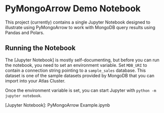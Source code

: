 # PyMongoArrow Demo Notebook

This project (currently) contains a single Jupyter Notebook designed to illustrate using PyMongoArrow to work with MongoDB query results using Pandas and Polars.

## Running the Notebook

The [Jupyter Notebook] is mostly self-documenting,
but before you can run the notebook, you need to set an environment variable.
Set `MDB_URI` to contain a connection string pointing to a `sample_sales` database.
This dataset is one of the sample datasets provided by MongoDB that you can import into your Atlas Cluster.

Once the environment variable is set, you can start Jupyter with `python -m jupyter notebook`.

[Jupyter Notebook]: PyMongoArrow Example.ipynb